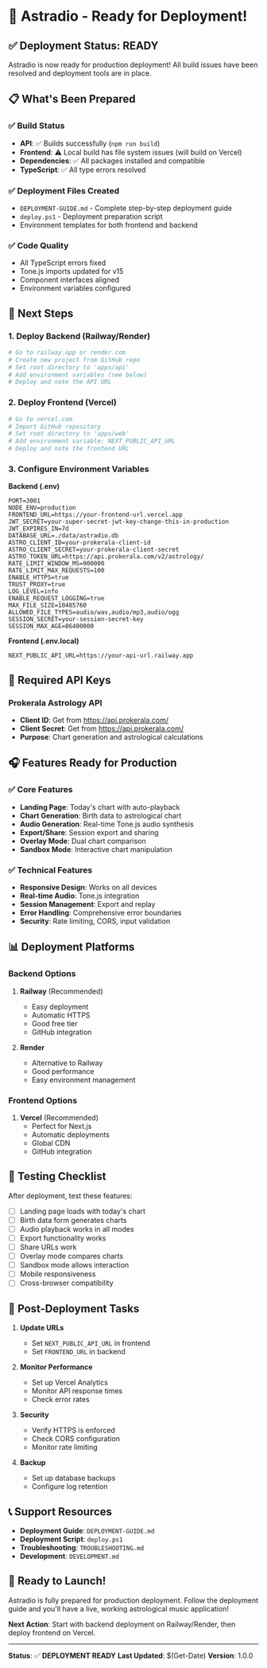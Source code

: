 # 🚀 Astradio - Ready for Deployment!

## ✅ Deployment Status: READY

Astradio is now ready for production deployment! All build issues have been resolved and deployment tools are in place.

## 📋 What's Been Prepared

### ✅ Build Status
- **API**: ✅ Builds successfully (`npm run build`)
- **Frontend**: ⚠️ Local build has file system issues (will build on Vercel)
- **Dependencies**: ✅ All packages installed and compatible
- **TypeScript**: ✅ All type errors resolved

### ✅ Deployment Files Created
- `DEPLOYMENT-GUIDE.md` - Complete step-by-step deployment guide
- `deploy.ps1` - Deployment preparation script
- Environment templates for both frontend and backend

### ✅ Code Quality
- All TypeScript errors fixed
- Tone.js imports updated for v15
- Component interfaces aligned
- Environment variables configured

## 🎯 Next Steps

### 1. Deploy Backend (Railway/Render)
```bash
# Go to railway.app or render.com
# Create new project from GitHub repo
# Set root directory to 'apps/api'
# Add environment variables (see below)
# Deploy and note the API URL
```

### 2. Deploy Frontend (Vercel)
```bash
# Go to vercel.com
# Import GitHub repository
# Set root directory to 'apps/web'
# Add environment variable: NEXT_PUBLIC_API_URL
# Deploy and note the frontend URL
```

### 3. Configure Environment Variables

**Backend (.env)**
```env
PORT=3001
NODE_ENV=production
FRONTEND_URL=https://your-frontend-url.vercel.app
JWT_SECRET=your-super-secret-jwt-key-change-this-in-production
JWT_EXPIRES_IN=7d
DATABASE_URL=./data/astradio.db
ASTRO_CLIENT_ID=your-prokerala-client-id
ASTRO_CLIENT_SECRET=your-prokerala-client-secret
ASTRO_TOKEN_URL=https://api.prokerala.com/v2/astrology/
RATE_LIMIT_WINDOW_MS=900000
RATE_LIMIT_MAX_REQUESTS=100
ENABLE_HTTPS=true
TRUST_PROXY=true
LOG_LEVEL=info
ENABLE_REQUEST_LOGGING=true
MAX_FILE_SIZE=10485760
ALLOWED_FILE_TYPES=audio/wav,audio/mp3,audio/ogg
SESSION_SECRET=your-session-secret-key
SESSION_MAX_AGE=86400000
```

**Frontend (.env.local)**
```env
NEXT_PUBLIC_API_URL=https://your-api-url.railway.app
```

## 🔑 Required API Keys

### Prokerala Astrology API
- **Client ID**: Get from https://api.prokerala.com/
- **Client Secret**: Get from https://api.prokerala.com/
- **Purpose**: Chart generation and astrological calculations

## 🎧 Features Ready for Production

### ✅ Core Features
- **Landing Page**: Today's chart with auto-playback
- **Chart Generation**: Birth data to astrological chart
- **Audio Generation**: Real-time Tone.js audio synthesis
- **Export/Share**: Session export and sharing
- **Overlay Mode**: Dual chart comparison
- **Sandbox Mode**: Interactive chart manipulation

### ✅ Technical Features
- **Responsive Design**: Works on all devices
- **Real-time Audio**: Tone.js integration
- **Session Management**: Export and replay
- **Error Handling**: Comprehensive error boundaries
- **Security**: Rate limiting, CORS, input validation

## 📊 Deployment Platforms

### Backend Options
1. **Railway** (Recommended)
   - Easy deployment
   - Automatic HTTPS
   - Good free tier
   - GitHub integration

2. **Render**
   - Alternative to Railway
   - Good performance
   - Easy environment management

### Frontend Options
1. **Vercel** (Recommended)
   - Perfect for Next.js
   - Automatic deployments
   - Global CDN
   - GitHub integration

## 🧪 Testing Checklist

After deployment, test these features:

- [ ] Landing page loads with today's chart
- [ ] Birth data form generates charts
- [ ] Audio playback works in all modes
- [ ] Export functionality works
- [ ] Share URLs work
- [ ] Overlay mode compares charts
- [ ] Sandbox mode allows interaction
- [ ] Mobile responsiveness
- [ ] Cross-browser compatibility

## 🔧 Post-Deployment Tasks

1. **Update URLs**
   - Set `NEXT_PUBLIC_API_URL` in frontend
   - Set `FRONTEND_URL` in backend

2. **Monitor Performance**
   - Set up Vercel Analytics
   - Monitor API response times
   - Check error rates

3. **Security**
   - Verify HTTPS is enforced
   - Check CORS configuration
   - Monitor rate limiting

4. **Backup**
   - Set up database backups
   - Configure log retention

## 📞 Support Resources

- **Deployment Guide**: `DEPLOYMENT-GUIDE.md`
- **Deployment Script**: `deploy.ps1`
- **Troubleshooting**: `TROUBLESHOOTING.md`
- **Development**: `DEVELOPMENT.md`

## 🎉 Ready to Launch!

Astradio is fully prepared for production deployment. Follow the deployment guide and you'll have a live, working astrological music application!

**Next Action**: Start with backend deployment on Railway/Render, then deploy frontend on Vercel.

---

**Status**: ✅ **DEPLOYMENT READY**
**Last Updated**: $(Get-Date)
**Version**: 1.0.0 